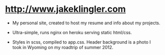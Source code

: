 http://www.jakeklingler.com
===============================

- My personal site, created to host my resume and info about my projects.

- Ultra-simple, runs nginx on heroku serving static html/css.

- Styles in scss, compiled to app.css. Header background is a photo I took in Wyoming on my roadtrip of summer 2012.